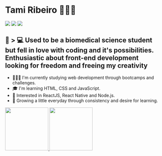 # Tami Ribeiro 👩🏻‍🦰

<div> 
  <a href="https://www.linkedin.com/in/tami-ribeiro" target="_blank"><img src="https://img.shields.io/badge/-LinkedIn-%230077B5?style=for-the-badge&logo=linkedin&logoColor=white" target="_blank"></a> 
  <a href="https://www.frontendmentor.io/profile/tamiribeiro" target="_blank"><img src="https://img.shields.io/badge/-FrontendMentor-%3F54A3?style=for-the-badge&logo=frontendmentor&logoColor=black&color=white" target="_blank"></a> 
  <a href="https://www.freecodecamp.org/tamiribeiro" target="_blank"><img src="https://img.shields.io/badge/-freeCodeCamp-%0A0A23?style=for-the-badge&logo=freecodecamp&logoColor=white&color=0A0A23" target="_blank"></a> 
</div>

## 🧬 > 💻 Used to be a biomedical science student but fell in love with coding and it's possibilities. Enthusiastic about front-end development looking for freedom and freeing my creativity

- 👩🏻‍💻 I'm currently studying web development through bootcamps and challenges.
- 🎓 I'm learning HTML, CSS and JavaScript.
- 🚀 Interested in ReactJS, React Native and Node.js.
- 🧡 Growing a little everyday through consistency and desire for learning.

<div>
  <a href="https://github.com/tamiribeiro">
  <img height="140em" src="https://github-readme-stats.vercel.app/api?username=tamiribeiro&hide=prs,issues&show_icons=true&theme=dracula&include_all_commits=true&count_private=true"/>
  <img height="140em" src="https://github-readme-stats.vercel.app/api/top-langs/?username=tamiribeiro&layout=compact&langs_count=7&theme=dracula"/>
  </a>
</div>


